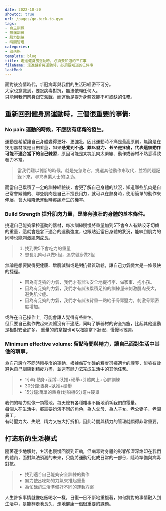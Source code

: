 ```yaml
---
date: 2022-10-30
showtoc: true
url: /pages/go-back-to-gym
tags:
- 自主訓練
- 無痛訓練
- 肌力訓練
- 時間管理
categories:
- 部落格
template: blog
title: 走進健身房運動時，必須要知道的三件事
fileName: 走進健身房運動時，必須要知道的三件事
lastMod: 
---
```

面對後疫情時代，新冠病毒與我們的生活已經密不可分。  
大家也意識到，要跟病毒對抗，無法依賴任何人。  
只能用我們肉身跟它奮戰，而運動是提升身體效能不可或缺的任務。

## 重新回到健身房運動時，三個很重要的事情:

### No pain:運動的時候，不應該有疼痛的發生。

運動是希望讓自己身體變得更好、更強壯，因此運動時不痛是最高原則，無論是在使用器材或是自由重量，如果**感覺到不適、難以發力、甚至是疼痛，代表這個動作可能不適合當下的自己練習**，原因可能是某塊肌肉太緊繃、動作或器材不熟悉導致發力不當。  

>當我們難以判斷的時候，就是先忽略它，挑選其他動作來取代，並將問題記錄下來，尋求專業人士的協助。  

而當自己累積了一定的訓練經驗後，會更了解自己身體的狀況，知道哪些肌肉是自己常會緊繃的、哪些肌肉是自己不擅長用力，就可以在熱身時，使用簡單的動作來伸展，會大幅降低運動時疼痛產生的機率。

### Build Strength:提升肌肉力量，是擁有強壯的身體的基本條件。

挑選自己能夠掌控運動的器材，每次訓練慢慢將重量加到5下會令人有點咬牙切齒的重量，這就會是當下適合的運動強度，也跟貼近當日身體的狀況，能練到肌力的同時也能刺激肌肉成長。  
> 1. 找到做5下會吃力的重量  
> 2. 想長肌肉可以做5組，追求健康做2組  

無論是想要變得更健康、增肌減脂或是對抗骨質疏鬆，讓自己力氣變大是一條最快的捷徑。  
>* 因為有足夠的力氣，我們才有辦法安全地提行李、做家事、抱小孩。  
>* 因為有足夠的力氣，我們才有辦法累積足夠的訓練量來刺激肌肉長大，避免肌少症。  
>* 因為有足夠的力氣，我們才有辦法背重一點給予骨頭壓力，刺激骨頭密度增加。  

或許在自己操作上，可能會讓人覺得有些害怕。  
但只要自己動作做起來流暢沒有不適感，同時了解器材的安全措施，比起其他運動是相對安全許多。  重量的的拿捏也可以根據當下狀況，慢慢地微調。

### Minimum effective volume: 留點時間與精力，讓自己面對生活中其他的瑣事。

為自己設立不同時間長度的運動，根據每天忙碌的程度選擇適合的課表，能夠有效避免自己訓練到精疲力盡，並還有餘力去完成生活中的其他任務。  
>* 1小時:熱身+深蹲+臥推+硬舉+引體向上+心肺訓練  
>* 30分鐘:熱身+臥推+硬舉  
>* 15分鐘:簡單的熱身(划船機6分鐘)+硬舉  

我們的精力就像一顆電池，每天總有各種雜事不斷地消耗我們的電量。  
每個人在生活中，都需要扮演不同的角色，為人父母、為人子女、老公妻子、老闆員工。  
有時壓力大、失眠，精力又被大打折扣，因此時間與精力的管理就顯得非常重要。

## 打造新的生活模式

隨著逐步地解封，生活也慢慢回復到正軌，但病毒對身體的影響卻深深烙印在我們的體內，面對無法預測的未來，只能將運動幻化成日常的一部份，隨時準備與病毒對抗。  
>* 找到適合自己能夠安全訓練的動作  
>* 努力使出吃奶的力氣來推起重量  
>* 為忙碌的生活準備好不同的運動方案  

人生許多事情就像吃飯喝水一樣，日復一日不斷地重複著，如何將對的事情融入到生活中，是能夠走地長久、走地健康一個很重要的課題。


